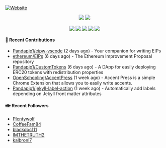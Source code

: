 [![Website](https://img.shields.io/badge/Website-pandapip1.com-9c7?style=for-the-badge&)](https://pandapip1.com)

<p align="center">
  <img src="https://github-readme-stats.vercel.app/api?username=Pandapip1&show_icons=true&count_private=true" />
  <img src="https://github-readme-stats.vercel.app/api/wakatime?username=Pandapip1" />
</p>
<p align="center">
  <a href="https://github.com/ethereum/EIPs">
    <img align="center" src="https://github-readme-stats.vercel.app/api/pin/?username=ethereum&repo=EIPs" />
  </a>
  <a href="https://github.com/Pandapip1/hclustering">
    <img align="center" src="https://github-readme-stats.vercel.app/api/pin/?username=Pandapip1&repo=hclustering" />
  </a>
  <a href="https://github.com/Pandapip1/jekyll-label-action">
    <img align="center" src="https://github-readme-stats.vercel.app/api/pin/?username=Pandapip1&repo=jekyll-label-action" />
  </a>
  <a href="https://github.com/Pandapip1/mineflayer-swarm">
    <img align="center" src="https://github-readme-stats.vercel.app/api/pin/?username=Pandapip1&repo=mineflayer-swarm" />
  </a>
  <a href="https://github.com/OpenSchooling/AccentPress">
    <img align="center" src="https://github-readme-stats.vercel.app/api/pin/?username=OpenSchooling&repo=AccentPress" />
  </a>
</p>

#### 🌱 Recent Contributions

- [Pandapip1/eipw-vscode](https://github.com/Pandapip1/eipw-vscode) (2 days ago) - Your companion for writing EIPs
- [ethereum/EIPs](https://github.com/ethereum/EIPs) (6 days ago) - The Ethereum Improvement Proposal repository
- [Pandapip1/CustomTokens](https://github.com/Pandapip1/CustomTokens) (6 days ago) - A DApp for easily deploying ERC20 tokens with redistribution properties
- [OpenSchooling/AccentPress](https://github.com/OpenSchooling/AccentPress) (1 week ago) - Accent Press is a simple Chrome Extension that allows you to easily write accents.
- [Pandapip1/jekyll-label-action](https://github.com/Pandapip1/jekyll-label-action) (1 week ago) - Automatically add labels depending on Jekyll front matter attributes

#### 👪  Recent Followers

- [Plentywolf](https://github.com/Plentywolf)
- [CoffeeFam84](https://github.com/CoffeeFam84)
- [blackdoc111](https://github.com/blackdoc111)
- [IMTHETRUTH2](https://github.com/IMTHETRUTH2)
- [kalbroni7](https://github.com/kalbroni7)


